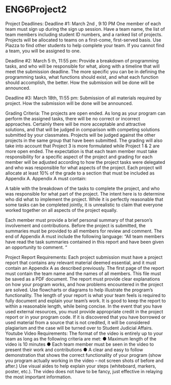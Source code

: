 # ENG6Project2
Project Deadlines:
Deadline #1: March 2nd
, 9:10 PM One member of each team must sign up during the sign up session.
Have a team name, the list of team members including student ID numbers, and a ranked list of projects.
Projects will be allocated to teams on a first-come, first-served basis. Use Piazza to find other students to
help complete your team. If you cannot find a team, you will be assigned to one.

Deadline #2: March 5
th, 11:55 pm: Provide a breakdown of programming tasks, and who will be
responsible for what, along with a timeline that will meet the submission deadline. The more specific you
can be in defining the programming tasks, what functions should exist, and what each function should
accomplish, the better. How the submission will be done will be announced.

Deadline #3: March 18th, 11:55 pm: Submission of all materials required by project. How the
submission will be done will be announced.


Grading Criteria:
The projects are open ended. As long as your program can perform the assigned tasks, there will be no
correct or incorrect approaches. Certainly there will be more acceptable and attractive solutions, and that
will be judged in comparison with competing solutions submitted by your classmates. Projects will be
judged against the other projects in the same group that have been submitted. The grading will also take
into account that Project 3 is more formulated while Project 1 & 2 are more open ended.
The expectation is that each team member must take responsibility for a specific aspect of the project and
grading for each member will be adjusted according to how the project tasks were delegated and who was
responsible for what aspects of the project. Each project will allocate at least 10% of the grade to a section
that must be included as Appendix A. Appendix A must contain:

  A table with the breakdown of the tasks to complete the project, and who was responsible for what
    part of the project. The intent here is to determine who did what to implement the project. While it
    is perfectly reasonable that some tasks can be completed jointly, it is unrealistic to claim that
    everyone worked together on all aspects of the project equally.
    
  Each member must provide a brief personal summary of that person’s involvement and
    contributions. Before the project is submitted, the summaries must be provided to all members for 
    review and comment. The end of Appendix A must include the following language: “All team
    members have read the task summaries contained in this report and have been given an
    opportunity to comment. “
    
Project Report Requirements:
Each project submission must have a project report that contains any relevant material deemed essential,
and it must contain an Appendix A as described previously. The first page of the report must contain the
team name and the names of all members. This file must be saved as a PDF document.
The report must provide clear explanations on how your program works, and how problems encountered in
the project are solved. Use flowcharts or diagrams to help illustrate the program’s functionality.
The length of your report is what your team feels is required to fully document and explain your team’s
work. It is good to keep the report to within a reasonable length, while being concise.
In the event that you have used external resources, you must provide appropriate credit in the project report
or in your program code. If it is discovered that you have borrowed or used material from a source that is
not credited, it will be considered plagiarism and the case will be turned over to Student Judicial Affairs.
Youtube Video Requirements:
The format of the video is entirely up to your team as long as the following criteria are met:
  ● Maximum length of the video is 10 minutes
  ● Each team member must be seen in the video to present their work and contributions
  ● A clear and easy to follow demonstration that shows the correct functionality of your program
(show you program actually working in the video – not screen shots of before and after.)
Use visual aides to help explain your steps (whiteboard, markers, poster, etc.). The video does
not have to be fancy, just effective in relaying the most important information. 
